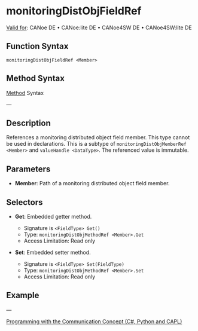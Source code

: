 # monitoringDistObjFieldRef

[Valid for](../../../Shared/FeatureAvailability.md): CANoe DE • CANoe:lite DE • CANoe4SW DE • CANoe4SW:lite DE

## Function Syntax

`monitoringDistObjFieldRef <Member>`

## Method Syntax

[Method](../../../Shared/CAPL/General/ClassesAndObjects.md) Syntax

—

## Description

References a monitoring distributed object field member. This type cannot be used in declarations. This is a subtype of `monitoringDistObjMemberRef <Member>` and `valueHandle <DataType>`. The referenced value is immutable.

## Parameters

- **Member**: Path of a monitoring distributed object field member.

## Selectors

- **Get**: Embedded getter method.
  - Signature is `<FieldType> Get()`
  - Type: `monitoringDistObjMethodRef <Member>.Get`
  - Access Limitation: Read only

- **Set**: Embedded setter method.
  - Signature is `<FieldType> Set(FieldType)`
  - Type: `monitoringDistObjMethodRef <Member>.Set`
  - Access Limitation: Read only

## Example

—

[Programming with the Communication Concept (C#, Python and CAPL)](../../../CANoeCANalyzer/CommunicationConcept/Programming/CCP.md)
